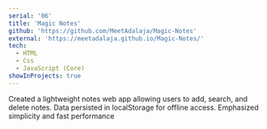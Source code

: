 ```yaml
---
serial: '06'
title: 'Magic Notes'
github: 'https://github.com/MeetAdalaja/Magic-Notes'
external: 'https://meetadalaja.github.io/Magic-Notes/'
tech:
  - HTML
  - Css
  - JavaScript (Core)
showInProjects: true
---
```


Created a lightweight notes web app allowing users to add, search, and delete notes. Data persisted in localStorage for offline access. Emphasized simplicity and fast performance
